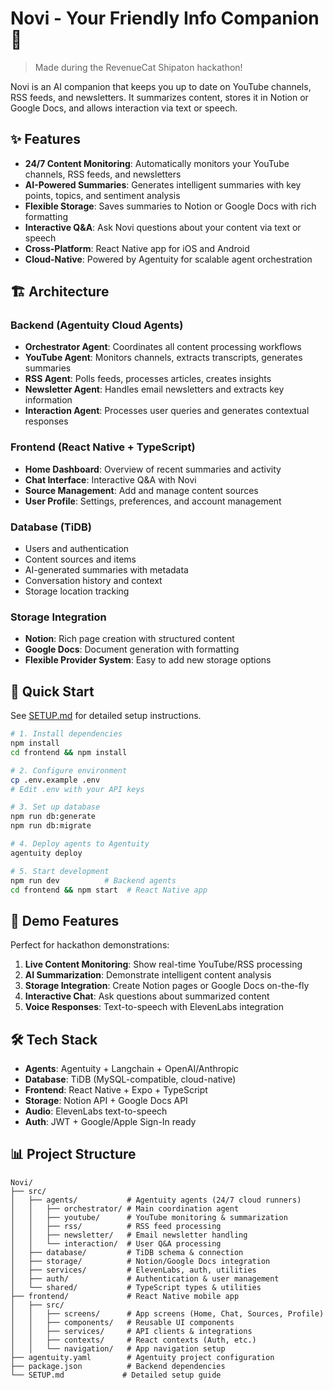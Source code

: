 # Novi - Your Friendly Info Companion 🤖

> Made during the RevenueCat Shipaton hackathon!

Novi is an AI companion that keeps you up to date on YouTube channels, RSS feeds, and newsletters. It summarizes content, stores it in Notion or Google Docs, and allows interaction via text or speech.

## ✨ Features

- **24/7 Content Monitoring**: Automatically monitors your YouTube channels, RSS feeds, and newsletters
- **AI-Powered Summaries**: Generates intelligent summaries with key points, topics, and sentiment analysis
- **Flexible Storage**: Saves summaries to Notion or Google Docs with rich formatting
- **Interactive Q&A**: Ask Novi questions about your content via text or speech
- **Cross-Platform**: React Native app for iOS and Android
- **Cloud-Native**: Powered by Agentuity for scalable agent orchestration

## 🏗️ Architecture

### Backend (Agentuity Cloud Agents)
- **Orchestrator Agent**: Coordinates all content processing workflows
- **YouTube Agent**: Monitors channels, extracts transcripts, generates summaries
- **RSS Agent**: Polls feeds, processes articles, creates insights
- **Newsletter Agent**: Handles email newsletters and extracts key information
- **Interaction Agent**: Processes user queries and generates contextual responses

### Frontend (React Native + TypeScript)
- **Home Dashboard**: Overview of recent summaries and activity
- **Chat Interface**: Interactive Q&A with Novi
- **Source Management**: Add and manage content sources
- **User Profile**: Settings, preferences, and account management

### Database (TiDB)
- Users and authentication
- Content sources and items
- AI-generated summaries with metadata
- Conversation history and context
- Storage location tracking

### Storage Integration
- **Notion**: Rich page creation with structured content
- **Google Docs**: Document generation with formatting
- **Flexible Provider System**: Easy to add new storage options

## 🚀 Quick Start

See [SETUP.md](./SETUP.md) for detailed setup instructions.

```bash
# 1. Install dependencies
npm install
cd frontend && npm install

# 2. Configure environment
cp .env.example .env
# Edit .env with your API keys

# 3. Set up database
npm run db:generate
npm run db:migrate

# 4. Deploy agents to Agentuity
agentuity deploy

# 5. Start development
npm run dev          # Backend agents
cd frontend && npm start  # React Native app
```

## 📱 Demo Features

Perfect for hackathon demonstrations:

1. **Live Content Monitoring**: Show real-time YouTube/RSS processing
2. **AI Summarization**: Demonstrate intelligent content analysis
3. **Storage Integration**: Create Notion pages or Google Docs on-the-fly
4. **Interactive Chat**: Ask questions about summarized content
5. **Voice Responses**: Text-to-speech with ElevenLabs integration

## 🛠️ Tech Stack

- **Agents**: Agentuity + Langchain + OpenAI/Anthropic
- **Database**: TiDB (MySQL-compatible, cloud-native)
- **Frontend**: React Native + Expo + TypeScript
- **Storage**: Notion API + Google Docs API
- **Audio**: ElevenLabs text-to-speech
- **Auth**: JWT + Google/Apple Sign-In ready

## 📊 Project Structure

```
Novi/
├── src/
│   ├── agents/           # Agentuity agents (24/7 cloud runners)
│   │   ├── orchestrator/ # Main coordination agent
│   │   ├── youtube/      # YouTube monitoring & summarization
│   │   ├── rss/          # RSS feed processing
│   │   ├── newsletter/   # Email newsletter handling
│   │   └── interaction/  # User Q&A processing
│   ├── database/         # TiDB schema & connection
│   ├── storage/          # Notion/Google Docs integration
│   ├── services/         # ElevenLabs, auth, utilities
│   ├── auth/             # Authentication & user management
│   └── shared/           # TypeScript types & utilities
├── frontend/             # React Native mobile app
│   ├── src/
│   │   ├── screens/      # App screens (Home, Chat, Sources, Profile)
│   │   ├── components/   # Reusable UI components
│   │   ├── services/     # API clients & integrations
│   │   ├── contexts/     # React contexts (Auth, etc.)
│   │   └── navigation/   # App navigation setup
├── agentuity.yaml        # Agentuity project configuration
├── package.json          # Backend dependencies
└── SETUP.md             # Detailed setup guide
```
